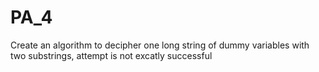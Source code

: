 # PA_4

Create an algorithm to decipher one long string of dummy variables with two substrings, attempt is not excatly successful
